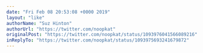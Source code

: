 ```yaml
---
date: "Fri Feb 08 20:53:08 +0000 2019"
layout: "like"
authorName: "Suz Hinton"
authorUrl: "https://twitter.com/noopkat"
originalPost: "https://twitter.com/noopkat/status/1093976041566089216"
inReplyTo: "https://twitter.com/noopkat/status/1093975693241679872"
---
```

